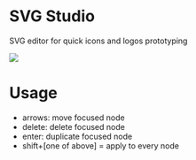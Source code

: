 # SVG Studio

SVG editor for quick icons and logos prototyping

![](https://i.imgur.com/mWN9YL4.png)

# Usage

- arrows: move focused node
- delete: delete focused node
- enter: duplicate focused node
- shift+[one of above] = apply to every node